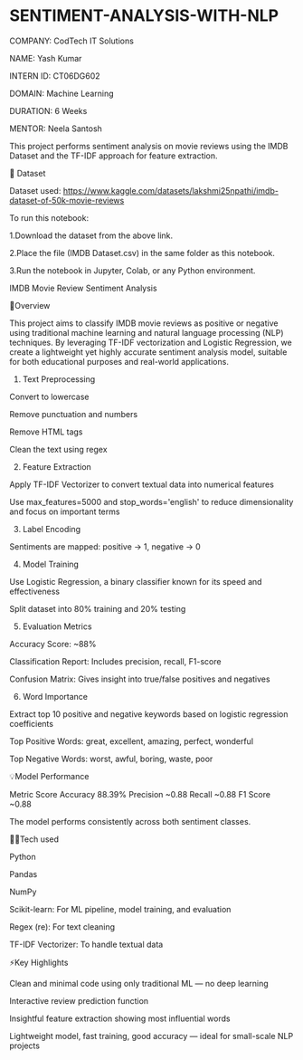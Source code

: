 # SENTIMENT-ANALYSIS-WITH-NLP

COMPANY: CodTech IT Solutions

NAME: Yash Kumar

INTERN ID: CT06DG602

DOMAIN: Machine Learning

DURATION: 6 Weeks

MENTOR: Neela Santosh

This project performs sentiment analysis on movie reviews using the IMDB Dataset and the TF-IDF approach for feature extraction.

📁 Dataset

Dataset used: https://www.kaggle.com/datasets/lakshmi25npathi/imdb-dataset-of-50k-movie-reviews

To run this notebook:

1.Download the dataset from the above link.

2.Place the file (IMDB Dataset.csv) in the same folder as this notebook.

3.Run the notebook in Jupyter, Colab, or any Python environment.

IMDB Movie Review Sentiment Analysis

📌Overview

This project aims to classify IMDB movie reviews as positive or negative using traditional machine learning and natural language processing (NLP) techniques. By leveraging TF-IDF vectorization and Logistic Regression, we create a lightweight yet highly accurate sentiment analysis model, suitable for both educational purposes and real-world applications.

1. Text Preprocessing

Convert to lowercase

Remove punctuation and numbers

Remove HTML tags

Clean the text using regex

2. Feature Extraction

Apply TF-IDF Vectorizer to convert textual data into numerical features

Use max_features=5000 and stop_words='english' to reduce dimensionality and focus on important terms

3. Label Encoding
   
Sentiments are mapped: positive → 1, negative → 0

4. Model Training

Use Logistic Regression, a binary classifier known for its speed and effectiveness

Split dataset into 80% training and 20% testing

5. Evaluation Metrics
   
Accuracy Score: ~88%

Classification Report: Includes precision, recall, F1-score

Confusion Matrix: Gives insight into true/false positives and negatives

6. Word Importance
   
Extract top 10 positive and negative keywords based on logistic regression coefficients

Top Positive Words: great, excellent, amazing, perfect, wonderful

Top Negative Words: worst, awful, boring, waste, poor

💡Model Performance

Metric	Score
Accuracy	88.39%
Precision	~0.88
Recall	~0.88
F1 Score	~0.88

The model performs consistently across both sentiment classes.

👨‍💻Tech used

Python

Pandas

NumPy

Scikit-learn: For ML pipeline, model training, and evaluation

Regex (re): For text cleaning

TF-IDF Vectorizer: To handle textual data

⚡Key Highlights
 
Clean and minimal code using only traditional ML — no deep learning

Interactive review prediction function

Insightful feature extraction showing most influential words

Lightweight model, fast training, good accuracy — ideal for small-scale NLP projects

